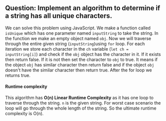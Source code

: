 ## Question: Implement an algorithm to determine if a string has all unique characters. 

We can solve this problem using JavaScript. We make a function called `isUnique` which has one parameter named `inputString` to take the string. In the function we make an empty object named `obj`. Now we will traverse through the entire given string (`inputString`)using `for` loop. For each iteration we store each character in the `ch` variable (`let ch = inputString[i]`) and check if the `obj` object has the character in it. If it exists then return false. If it is not then set the character to `obj` to true. It means if the object `obj` has similar character then return false and if the object `obj` doesn't have the similar character then return true. After the for loop we returns true. 

#### Runtime complexity
This algorithm has **O(n) Linear Runtime Complexity** as it has one loop to traverse through the string. `n` is the given string. For worst case scenario the loop will go through the whole length of the string. So the ultimate runtime complexity is O(n).
